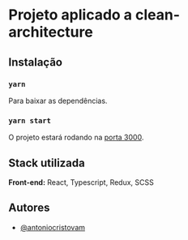 # Projeto aplicado a clean-architecture

## Instalação

### `yarn`

Para baixar as dependências.

### `yarn start`

O projeto estará rodando na [porta 3000](http://localhost:3000/).
    
## Stack utilizada

**Front-end:** React, Typescript, Redux, SCSS

## Autores

- [@antoniocristovam](https://www.github.com/antoniocristovam)


